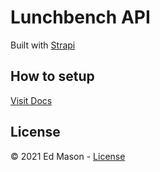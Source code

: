 # Lunchbench API

Built with [Strapi](https://strapi.io)

## How to setup

[Visit Docs](https://lunchbench-docs.netlify.app/docs/installing-locally)

## License

&copy; 2021 Ed Mason - [License](LICENSE)